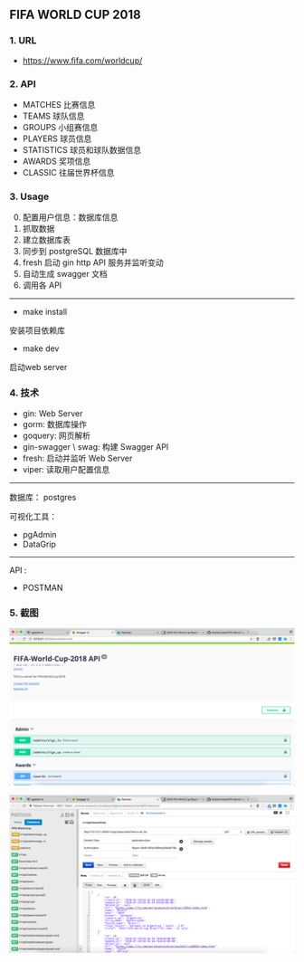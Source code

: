 ## FIFA WORLD CUP 2018



### 1. URL

- https://www.fifa.com/worldcup/

### 2. API

- MATCHES  比赛信息
- TEAMS  球队信息
- GROUPS  小组赛信息
- PLAYERS 球员信息
- STATISTICS 球员和球队数据信息
- AWARDS 奖项信息
- CLASSIC 往届世界杯信息


### 3. Usage 


0. 配置用户信息：数据库信息
1. 抓取数据
2. 建立数据库表
3. 同步到 postgreSQL 数据库中
4. fresh 启动 gin http  API  服务并监听变动
5. 自动生成 swagger 文档 
5. 调用各 API

---


- make install 

安装项目依赖库

- make dev 

启动web server




### 4. 技术

- gin: Web Server
- gorm: 数据库操作
- goquery: 网页解析
- gin-swagger \ swag:  构建 Swagger API
- fresh: 启动并监听 Web Server
- viper: 读取用户配置信息


----

数据库： postgres

可视化工具：

- pgAdmin
- DataGrip

----

API : 

- POSTMAN

### 5. 截图

![Swagger-API](images/Swagger-API.png)

![PostMan-API](images/PostMan-API.png)



